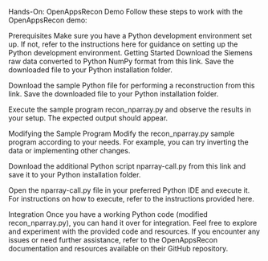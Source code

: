 Hands-On: OpenAppsRecon Demo
Follow these steps to work with the OpenAppsRecon demo:

Prerequisites
Make sure you have a Python development environment set up. If not, refer to the instructions here for guidance on setting up the Python development environment.
Getting Started
Download the Siemens raw data converted to Python NumPy format from this link. Save the downloaded file to your Python installation folder.

Download the sample Python file for performing a reconstruction from this link. Save the downloaded file to your Python installation folder.

Execute the sample program recon_nparray.py and observe the results in your setup. The expected output should appear.

Modifying the Sample Program
Modify the recon_nparray.py sample program according to your needs. For example, you can try inverting the data or implementing other changes.

Download the additional Python script nparray-call.py from this link and save it to your Python installation folder.

Open the nparray-call.py file in your preferred Python IDE and execute it. For instructions on how to execute, refer to the instructions provided here.

Integration
Once you have a working Python code (modified recon_nparray.py), you can hand it over for integration.
Feel free to explore and experiment with the provided code and resources. If you encounter any issues or need further assistance, refer to the OpenAppsRecon documentation and resources available on their GitHub repository.
